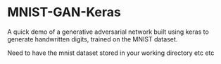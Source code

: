 # MNIST-GAN-Keras
A quick demo of a generative adversarial network built using keras to generate handwritten digits, trained on the MNIST dataset.

Need to have the mnist dataset stored in your working directory etc etc
